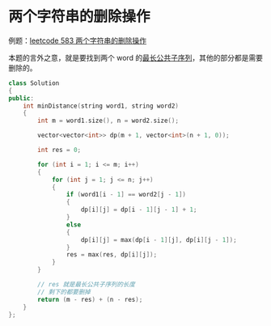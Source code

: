 # 两个字符串的删除操作

例题：[leetcode 583 两个字符串的删除操作](https://leetcode.cn/problems/delete-operation-for-two-strings/description/)

本题的言外之意，就是要找到两个 word 的[最长公共子序列](../../Day38/最长公共子序列/)，其他的部分都是需要删除的。

```cpp
class Solution
{
public:
    int minDistance(string word1, string word2)
    {
        int m = word1.size(), n = word2.size();

        vector<vector<int>> dp(m + 1, vector<int>(n + 1, 0));

        int res = 0;

        for (int i = 1; i <= m; i++)
        {
            for (int j = 1; j <= n; j++)
            {
                if (word1[i - 1] == word2[j - 1])
                {
                    dp[i][j] = dp[i - 1][j - 1] + 1;
                }
                else
                {
                    dp[i][j] = max(dp[i - 1][j], dp[i][j - 1]);
                }
                res = max(res, dp[i][j]);
            }
        }

        // res 就是最长公共子序列的长度
        // 剩下的都要删掉
        return (m - res) + (n - res);
    }
};
```
